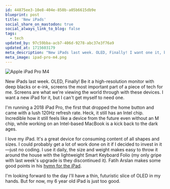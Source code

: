 ```yaml
---
id: 44875ee3-10e8-404e-850b-a05b6615db9e
blueprint: post
title: 'New iPads'
social_share_on_mastodon: true
social_always_link_to_blog: false
tags:
  - tech
updated_by: 97c59bba-acb7-406d-9278-abc37e3f76a9
updated_at: 1715603179
meta_description: "New iPads last week. OLED, Finally! I want one it, but I can't get myself to need one."
meta_image: ipad-pro-m4.png
---
```

![Apple iPad Pro M4](https://sebastiandedeyne.com/assets/ipad-pro-m4.webp)

New iPads last week. OLED, Finally! Be it a high-resolution monitor with deep blacks or e-ink, screens the most important part of a piece of tech for me. Screens are what we're viewing the world through with these devices. I want a new iPad for it, but I can't get myself to need one.

I'm running a 2018 iPad Pro, the first that dropped the home button and came with a lush 120Hz refresh rate. Heck, it still has an Intel chip. Incredible how it still feels like a device from the future even without an M chip, while working on an Intel-based MacBook is a kick back to the dark ages.

I love my iPad. It's a great device for consuming content of all shapes and sizes. I could probably get a lot of work done on it if I decided to invest in it—just no coding. I use it daily, the size and weight makes easy to throw it around the house with the lightweight Smart Keyboard Folio (my only gripe with last week's upgrade is they discontinued it). Fatih Arslan makes some good points in his [hymn for the iPad](https://arslan.io/2024/05/11/why-i-prefer-the-ipad-over-a-macbook/).

I'm looking forward to the day I'll have a thin, futuristic slice of OLED in my hands. But for now, my 6 year old iPad is just too good.